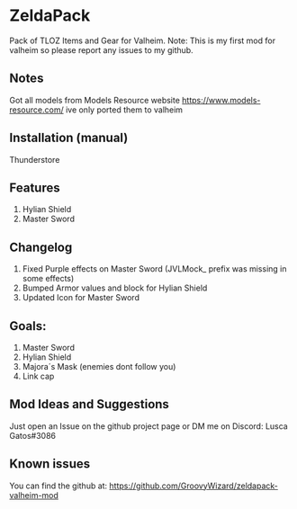 # ZeldaPack
Pack of TLOZ Items and Gear for Valheim. 
Note: This is my first mod for valheim so please report any issues to my github.

## Notes
Got all models from Models Resource website https://www.models-resource.com/ ive only ported them to valheim

## Installation (manual)
Thunderstore

## Features
1. Hylian Shield
2. Master Sword

## Changelog
1. Fixed Purple effects on Master Sword (JVLMock_ prefix was missing in some effects)
2. Bumped Armor values and block for Hylian Shield
3. Updated Icon for Master Sword

## Goals: 
1. Master Sword
2. Hylian Shield 
3. Majora´s Mask (enemies dont follow you)
4. Link cap

## Mod Ideas and Suggestions
Just open an Issue on the github project page or DM me on Discord:
Lusca Gatos#3086

## Known issues
You can find the github at:
https://github.com/GroovyWizard/zeldapack-valheim-mod
